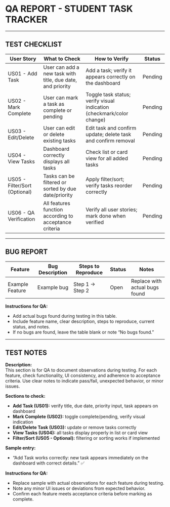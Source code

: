 # QA REPORT - STUDENT TASK TRACKER

---

## TEST CHECKLIST

| User Story | What to Check | How to Verify | Status |
|------------|---------------|---------------|--------|
| US01 - Add Task | User can add a new task with title, due date, and priority | Add a task; verify it appears correctly on the dashboard | Pending |
| US02 - Mark Complete | User can mark a task as complete or pending | Toggle task status; verify visual indication (checkmark/color change) | Pending |
| US03 - Edit/Delete | User can edit or delete existing tasks | Edit task and confirm update; delete task and confirm removal | Pending |
| US04 - View Tasks | Dashboard correctly displays all tasks | Check list or card view for all added tasks | Pending |
| US05 - Filter/Sort (Optional) | Tasks can be filtered or sorted by due date/priority | Apply filter/sort; verify tasks reorder correctly | Pending |
| US06 - QA Verification | All features function according to acceptance criteria | Verify all user stories; mark done when verified | Pending |

---

## BUG REPORT

| Feature | Bug Description | Steps to Reproduce | Status | Notes |
|---------|-----------------|-----------------|--------|-------|
| Example Feature | Example bug | Step 1 → Step 2 | Open | Replace with actual bugs found |

**Instructions for QA:**  
- Add actual bugs found during testing in this table.  
- Include feature name, clear description, steps to reproduce, current status, and notes.  
- If no bugs are found, leave the table blank or note “No bugs found.”

---

## TEST NOTES

**Description:**  
This section is for QA to document observations during testing. For each feature, check functionality, UI consistency, and adherence to acceptance criteria. Use clear notes to indicate pass/fail, unexpected behavior, or minor issues.  

**Sections to check:**  
- **Add Task (US01):** verify title, due date, priority input, task appears on dashboard  
- **Mark Complete (US02):** toggle complete/pending, verify visual indication  
- **Edit/Delete Task (US03):** update or remove tasks correctly  
- **View Tasks (US04):** all tasks display properly in list or card view  
- **Filter/Sort (US05 - Optional):** filtering or sorting works if implemented  

**Sample entry:**  
- “Add Task works correctly: new task appears immediately on the dashboard with correct details.” ✅  

**Instructions for QA:**  
- Replace sample with actual observations for each feature during testing.  
- Note any minor UI issues or deviations from expected behavior.  
- Confirm each feature meets acceptance criteria before marking as complete.
